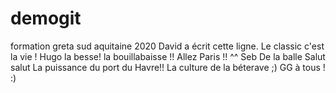# demogit
formation greta sud aquitaine 2020
David a écrit cette ligne.
Le classic c'est la vie ! Hugo
la besse! la bouillabaisse !! Allez Paris !! ^^ Seb
De la balle
Salut salut
La puissance du port du Havre!! La culture de la béterave ;) 
GG à tous ! :)
